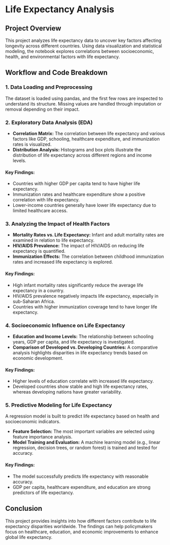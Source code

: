 # Life Expectancy Analysis

## Project Overview
This project analyzes life expectancy data to uncover key factors affecting longevity across different countries. Using data visualization and statistical modeling, the notebook explores correlations between socioeconomic, health, and environmental factors with life expectancy. 

## Workflow and Code Breakdown

### 1. Data Loading and Preprocessing
The dataset is loaded using pandas, and the first few rows are inspected to understand its structure. Missing values are handled through imputation or removal depending on their impact.

### 2. Exploratory Data Analysis (EDA)
- **Correlation Matrix:** The correlation between life expectancy and various factors like GDP, schooling, healthcare expenditure, and immunization rates is visualized.
- **Distribution Analysis:** Histograms and box plots illustrate the distribution of life expectancy across different regions and income levels.

#### Key Findings:
- Countries with higher GDP per capita tend to have higher life expectancy.
- Immunization rates and healthcare expenditure show a positive correlation with life expectancy.
- Lower-income countries generally have lower life expectancy due to limited healthcare access.

### 3. Analyzing the Impact of Health Factors
- **Mortality Rates vs. Life Expectancy:** Infant and adult mortality rates are examined in relation to life expectancy.
- **HIV/AIDS Prevalence:** The impact of HIV/AIDS on reducing life expectancy is quantified.
- **Immunization Effects:** The correlation between childhood immunization rates and increased life expectancy is explored.

#### Key Findings:
- High infant mortality rates significantly reduce the average life expectancy in a country.
- HIV/AIDS prevalence negatively impacts life expectancy, especially in sub-Saharan Africa.
- Countries with higher immunization coverage tend to have longer life expectancy.

### 4. Socioeconomic Influence on Life Expectancy
- **Education and Income Levels:** The relationship between schooling years, GDP per capita, and life expectancy is investigated.
- **Comparison of Developed vs. Developing Countries:** A comparative analysis highlights disparities in life expectancy trends based on economic development.

#### Key Findings:
- Higher levels of education correlate with increased life expectancy.
- Developed countries show stable and high life expectancy rates, whereas developing nations have greater variability.

### 5. Predictive Modeling for Life Expectancy
A regression model is built to predict life expectancy based on health and socioeconomic indicators.
- **Feature Selection:** The most important variables are selected using feature importance analysis.
- **Model Training and Evaluation:** A machine learning model (e.g., linear regression, decision trees, or random forest) is trained and tested for accuracy.

#### Key Findings:
- The model successfully predicts life expectancy with reasonable accuracy.
- GDP per capita, healthcare expenditure, and education are strong predictors of life expectancy.

## Conclusion
This project provides insights into how different factors contribute to life expectancy disparities worldwide. The findings can help policymakers focus on healthcare, education, and economic improvements to enhance global life expectancy.



